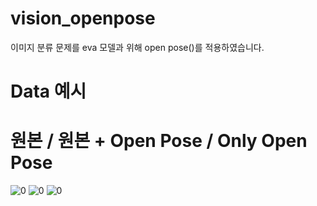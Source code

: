 # vision_openpose
이미지 분류 문제를 eva 모델과 위해 open pose()를 적용하였습니다.

# Data 예시 
# 원본 / 원본 + Open Pose / Only Open Pose
![0](https://github.com/nahyungsun/vision_openpose/assets/54011107/022d8639-5265-4129-9900-d17ca592fe71)
![0](https://github.com/nahyungsun/vision_openpose/assets/54011107/21dac11e-d6f8-4618-91f4-8c7b99baba23)
![0](https://github.com/nahyungsun/vision_openpose/assets/54011107/90e46d0a-a400-4219-ad24-7f73d685d62a)
